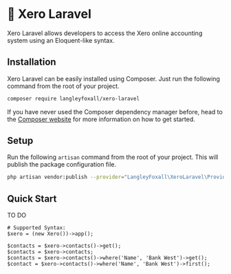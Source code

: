 # 💸 Xero Laravel

Xero Laravel allows developers to access the Xero online 
accounting system using an Eloquent-like syntax.

## Installation

Xero Laravel can be easily installed using Composer. Just run the following 
command from the root of your project.

```bash
composer require langleyfoxall/xero-laravel
```

If you have never used the Composer dependency manager before, head 
to the [Composer website](https://getcomposer.org/) for more information 
on how to get started.

## Setup

Run the following `artisan` command from the root of your project. This
will publish the package configuration file.

```bash
php artisan vendor:publish --provider="LangleyFoxall\XeroLaravel\Providers\XeroLaravelServiceProvider"
```

## Quick Start

TO DO

```
# Supported Syntax:
$xero = (new Xero())->app();

$contacts = $xero->contacts()->get();                               
$contacts = $xero->contacts;
$contacts = $xero->contacts()->where('Name', 'Bank West')->get();
$contact = $xero->contacts()->where('Name', 'Bank West')->first();

```